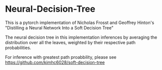 # Neural-Decision-Tree
This is a pytorch implementation of Nicholas Frosst and Geoffrey Hinton's "Distilling a Neural Network Into a Soft Decision Tree"

The neural decision tree in this implementation inferences by averaging the distribution over all the leaves, weighted by their respective path probabilities.

For inference with greatest path proabbility, please see https://github.com/kimhc6028/soft-decision-tree
